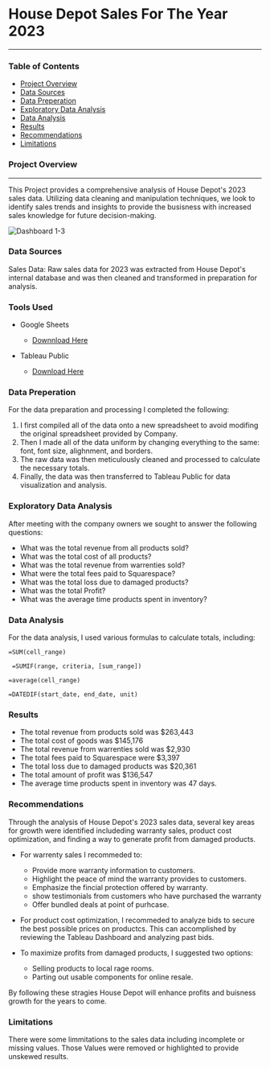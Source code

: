 # House Depot Sales For The Year 2023
---

### Table of Contents

- [Project Overview](#project_overview)
- [Data Sources](#data_sources)
- [Data Preperation](#data_preperation)
- [Exploratory Data Analysis](#exporatory_data_analysis)
- [Data Analysis](#data_analysis)
- [Results](#results)
- [Recommendations](#recommendations)
- [Limitations](#limitations)



### Project Overview
---

This Project provides a comprehensive analysis of House Depot's 2023 sales data. Utilizing data cleaning and manipulation techniques, we look to identify sales trends and insights to provide the busisness with increased sales knowledge for future decision-making.

![Dashboard 1-3](https://github.com/user-attachments/assets/e93747eb-c696-43f4-a308-32ce5e121337)



### Data Sources

Sales Data: Raw sales data for 2023 was extracted from House Depot's internal database and was then cleaned and transformed in preparation for analysis.

### Tools Used

  - Google Sheets
    - [Downnload Here](https://github.com/BrandonDuenas/House-Depot-Sales-2023/blob/main/Yearly%20HD%20-%20Sheet1.csv)

  - Tableau Public
    - [Download Here](https://public.tableau.com/views/YearlysalesHouseDepot/Dashboard1?:language=en-US&:sid=&:redirect=auth&:display_count=n&:origin=viz_share_link)

### Data Preperation 

For the data preparation and processing I completed the following:
  1. I first compiled all of the data onto a new spreadsheet to avoid modifing the original spreadsheet provided by Company.
  2. Then I made all of the data uniform by changing everything to the same: font, font size, alighnment, and borders.
  3. The raw data was then meticulously cleaned and processed to calculate the necessary totals.
  4. Finally, the data was then transferred to Tableau Public for  data visualization and analysis.

### Exploratory Data Analysis

After meeting with the company owners we sought to answer the following questions:
  -  What was the total revenue from all products sold?
  -  What was the total cost of all products?
  -  What was the total revenue from warrenties sold?
  -  What were the total fees paid to Squarespace?
  -  What was the total loss due to damaged products?
  -  What was the total Profit?
  -  What was the average time products spent in inventory?
    
### Data Analysis

For the data analysis, I used various formulas to calculate totals, including:
``` Google Sheets
=SUM(cell_range)
```
``` Google Sheets
 =SUMIF(range, criteria, [sum_range])
```
``` Google Sheets
=average(cell_range)
```
``` Google Sheets
=DATEDIF(start_date, end_date, unit)
```

### Results
  - The total revenue from products sold was $263,443
  - The total cost of goods was $145,176
  - The total revenue from warrenties sold was $2,930
  - The total fees paid to Squarespace were $3,397
  - The total loss due to damaged products was $20,361
  - The total amount of profit was $136,547
  - The average time products spent in inventory was 47 days.

### Recommendations

Through the analysis of House Depot's 2023 sales data, several key areas for growth were identified includeding warranty sales, product cost optimization, and finding a way to generate profit from damaged products.

  - For warrenty sales I recommeded to:
    - Provide more warranty information to customers.
    - Highlight the peace of mind the warranty provides to customers.
    - Emphasize the fincial protection offered by warranty.
    - show testimonials from customers who have purchased the warranty
    - Offer bundled deals at point of purhcase.
 
  - For product cost optimization, I recommeded to analyze bids to secure the best possible prices on productcs. This can accomplished by reviewing the Tableau Dashboard and analyzing past bids.

  - To maximize profits from damaged products, I suggested two options:
    - Selling products to local rage rooms.
    - Parting out usable components for online resale.

By following these stragies House Depot will enhance profits and buisness growth for the years to come.

### Limitations

There were some limmitations to the sales data including incomplete or missing values. Those Values were removed or highlighted to provide unskewed results.

